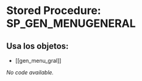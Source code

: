 # Stored Procedure: SP_GEN_MENUGENERAL

## Usa los objetos:
- [[gen_menu_gral]]

*No code available.*
